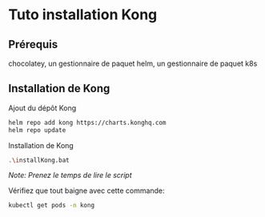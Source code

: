 # Tuto installation Kong

## Prérequis

chocolatey, un gestionnaire de paquet
helm, un gestionnaire de paquet k8s

## Installation de Kong

Ajout du dépôt Kong

```bash
helm repo add kong https://charts.konghq.com
helm repo update
```

Installation de Kong

```bash
.\installKong.bat
```

*Note: Prenez le temps de lire le script*

Vérifiez que tout baigne avec cette commande:

```bash
kubectl get pods -n kong
```
